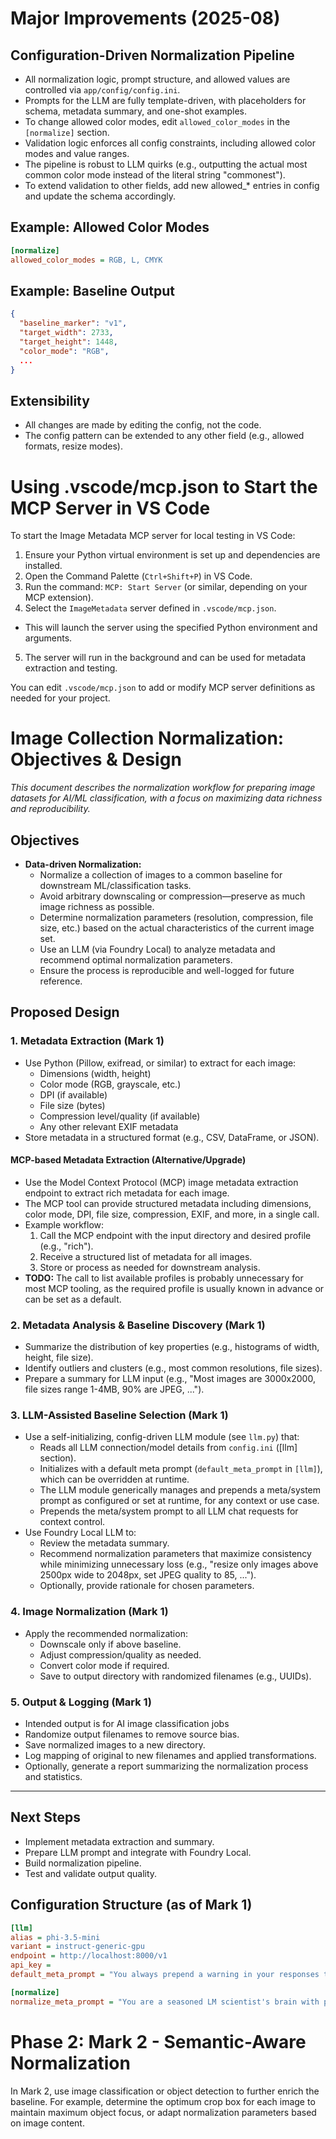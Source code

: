 # Major Improvements (2025-08)

## Configuration-Driven Normalization Pipeline
- All normalization logic, prompt structure, and allowed values are controlled via `app/config/config.ini`.
- Prompts for the LLM are fully template-driven, with placeholders for schema, metadata summary, and one-shot examples.
- To change allowed color modes, edit `allowed_color_modes` in the `[normalize]` section.
- Validation logic enforces all config constraints, including allowed color modes and value ranges.
- The pipeline is robust to LLM quirks (e.g., outputting the actual most common color mode instead of the literal string "commonest").
- To extend validation to other fields, add new allowed_* entries in config and update the schema accordingly.

## Example: Allowed Color Modes
```ini
[normalize]
allowed_color_modes = RGB, L, CMYK
```

## Example: Baseline Output
```json
{
  "baseline_marker": "v1",
  "target_width": 2733,
  "target_height": 1448,
  "color_mode": "RGB",
  ...
}
```

## Extensibility
- All changes are made by editing the config, not the code.
- The config pattern can be extended to any other field (e.g., allowed formats, resize modes).

#
# Using .vscode/mcp.json to Start the MCP Server in VS Code

To start the Image Metadata MCP server for local testing in VS Code:

1. Ensure your Python virtual environment is set up and dependencies are installed.
2. Open the Command Palette (`Ctrl+Shift+P`) in VS Code.
3. Run the command: `MCP: Start Server` (or similar, depending on your MCP extension).
4. Select the `ImageMetadata` server defined in `.vscode/mcp.json`.
  - This will launch the server using the specified Python environment and arguments.
5. The server will run in the background and can be used for metadata extraction and testing.

You can edit `.vscode/mcp.json` to add or modify MCP server definitions as needed for your project.

# Image Collection Normalization: Objectives & Design

_This document describes the normalization workflow for preparing image datasets for AI/ML classification, with a focus on maximizing data richness and reproducibility._


## Objectives

- **Data-driven Normalization:**
  - Normalize a collection of images to a common baseline for downstream ML/classification tasks.
  - Avoid arbitrary downscaling or compression—preserve as much image richness as possible.
  - Determine normalization parameters (resolution, compression, file size, etc.) based on the actual characteristics of the current image set.
  - Use an LLM (via Foundry Local) to analyze metadata and recommend optimal normalization parameters.
  - Ensure the process is reproducible and well-logged for future reference.

## Proposed Design


### 1. Metadata Extraction (Mark 1)
- Use Python (Pillow, exifread, or similar) to extract for each image:
  - Dimensions (width, height)
  - Color mode (RGB, grayscale, etc.)
  - DPI (if available)
  - File size (bytes)
  - Compression level/quality (if available)
  - Any other relevant EXIF metadata
- Store metadata in a structured format (e.g., CSV, DataFrame, or JSON).

#### MCP-based Metadata Extraction (Alternative/Upgrade)
- Use the Model Context Protocol (MCP) image metadata extraction endpoint to extract rich metadata for each image.
- The MCP tool can provide structured metadata including dimensions, color mode, DPI, file size, compression, EXIF, and more, in a single call.
- Example workflow:
  1. Call the MCP endpoint with the input directory and desired profile (e.g., "rich").
  2. Receive a structured list of metadata for all images.
  3. Store or process as needed for downstream analysis.
- **TODO:** The call to list available profiles is probably unnecessary for most MCP tooling, as the required profile is usually known in advance or can be set as a default.

### 2. Metadata Analysis & Baseline Discovery (Mark 1)
- Summarize the distribution of key properties (e.g., histograms of width, height, file size).
- Identify outliers and clusters (e.g., most common resolutions, file sizes).
- Prepare a summary for LLM input (e.g., "Most images are 3000x2000, file sizes range 1-4MB, 90% are JPEG, ...").

### 3. LLM-Assisted Baseline Selection (Mark 1)
- Use a self-initializing, config-driven LLM module (see `llm.py`) that:
  - Reads all LLM connection/model details from `config.ini` ([llm] section).
  - Initializes with a default meta prompt (`default_meta_prompt` in `[llm]`), which can be overridden at runtime.
  - The LLM module generically manages and prepends a meta/system prompt as configured or set at runtime, for any context or use case.
  - Prepends the meta/system prompt to all LLM chat requests for context control.
- Use Foundry Local LLM to:
  - Review the metadata summary.
  - Recommend normalization parameters that maximize consistency while minimizing unnecessary loss (e.g., "resize only images above 2500px wide to 2048px, set JPEG quality to 85, ...").
  - Optionally, provide rationale for chosen parameters.

### 4. Image Normalization (Mark 1)
- Apply the recommended normalization:
  - Downscale only if above baseline.
  - Adjust compression/quality as needed.
  - Convert color mode if required.
  - Save to output directory with randomized filenames (e.g., UUIDs).

### 5. Output & Logging (Mark 1)
- Intended output is for AI image classification jobs
- Randomize output filenames to remove source bias.
- Save normalized images to a new directory.
- Log mapping of original to new filenames and applied transformations.
- Optionally, generate a report summarizing the normalization process and statistics.

---

## Next Steps
- Implement metadata extraction and summary.
- Prepare LLM prompt and integrate with Foundry Local.
- Build normalization pipeline.
- Test and validate output quality.


## Configuration Structure (as of Mark 1)

```ini
[llm]
alias = phi-3.5-mini
variant = instruct-generic-gpu
endpoint = http://localhost:8000/v1
api_key =
default_meta_prompt = "You always prepend a warning in your responses that the default prompt is active."

[normalize]
normalize_meta_prompt = "You are a seasoned LM scientist's brain with powerful intuition encapsulated as an API responder."
```

# Phase 2: Mark 2 - Semantic-Aware Normalization

In Mark 2, use image classification or object detection to further enrich the baseline. For example, determine the optimum crop box for each image to maintain maximum object focus, or adapt normalization parameters based on image content.